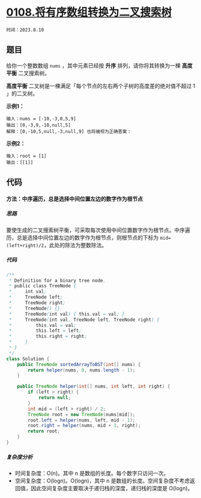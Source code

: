 # [0108.将有序数组转换为二叉搜索树](https://leetcode.cn/problems/convert-sorted-array-to-binary-search-tree/)

`时间：2023.8.10`

## 题目

给你一个整数数组 `nums` ，其中元素已经按 **升序** 排列，请你将其转换为一棵 **高度平衡** 二叉搜索树。

**高度平衡** 二叉树是一棵满足「每个节点的左右两个子树的高度差的绝对值不超过 1 」的二叉树。

**示例1：**

```
输入：nums = [-10,-3,0,5,9]
输出：[0,-3,9,-10,null,5]
解释：[0,-10,5,null,-3,null,9] 也将被视为正确答案：
```

**示例2：**

```
输入：root = [1]
输出：[[1]]
```

## 代码

#### 方法：中序遍历，总是选择中间位置左边的数字作为根节点

##### 思路

要使生成的二叉搜索树平衡，可采取每次使用中间位置数字作为根节点。中序遍历，总是选择中间位置左边的数字作为根节点，则根节点的下标为 `mid=(left+right)/2`，此处的除法为整数除法。

##### 代码

```java
/**
 * Definition for a binary tree node.
 * public class TreeNode {
 *     int val;
 *     TreeNode left;
 *     TreeNode right;
 *     TreeNode() {}
 *     TreeNode(int val) { this.val = val; }
 *     TreeNode(int val, TreeNode left, TreeNode right) {
 *         this.val = val;
 *         this.left = left;
 *         this.right = right;
 *     }
 * }
 */
class Solution {
    public TreeNode sortedArrayToBST(int[] nums) {
        return helper(nums, 0, nums.length - 1);
    }

    public TreeNode helper(int[] nums, int left, int right) {
        if (left > right) {
            return null;
        }
        int mid = (left + right) / 2;
        TreeNode root = new TreeNode(nums[mid]);
        root.left = helper(nums, left, mid - 1);
        root.right = helper(nums, mid + 1, right);
        return root;
    }
}
```

##### 复杂度分析

- 时间复杂度：O(n)。其中 n 是数组的长度。每个数字只访问一次。
- 空间复杂度：O(log⁡n)。O(log⁡n)，其中 n 是数组的长度。空间复杂度不考虑返回值，因此空间复杂度主要取决于递归栈的深度，递归栈的深度是 O(log⁡n)。